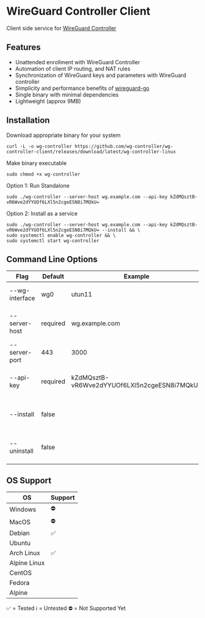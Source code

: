 # WireGuard Controller Client

Client side service for [WireGuard Controller](https://github.com/wg-controller/wg-controller)

## Features

- Unattended enrollment with WireGuard Controller
- Automation of client IP routing, and NAT rules
- Synchronization of WireGuard keys and parameters with WireGuard controller
- Simplicity and performance benefits of [wireguard-go](https://github.com/WireGuard/wireguard-go)
- Single binary with minimal dependencies
- Lightweight (approx 9MB)

## Installation

Download appropriate binary for your system

```
curl -L -o wg-controller https://github.com/wg-controller/wg-controller-client/releases/download/latest/wg-controller-linux
```

Make binary executable

```
sudo chmod +x wg-controller
```

Option 1: Run Standalone

```
sudo ./wg-controller --server-host wg.example.com --api-key kZdMQsztB-vR6Wve2dYYUOf6LXl5n2cgeESN8i7MQkU=
```

Option 2: Install as a service

```
sudo ./wg-controller --server-host wg.example.com --api-key kZdMQsztB-vR6Wve2dYYUOf6LXl5n2cgeESN8i7MQkU= --install && \
sudo systemctl enable wg-controller && \
sudo systemctl start wg-controller
```

## Command Line Options

| Flag           | Default  | Example                                      | Description                      |
| -------------- | -------- | -------------------------------------------- | -------------------------------- |
| --wg-interface | wg0      | utun11                                       | name used for kernel interface   |
| --server-host  | required | wg.example.com                               | public endpoint of wg-controller |
| --server-port  | 443      | 3000                                         | public port of wg-controller     |
| --api-key      | required | kZdMQsztB-vR6Wve2dYYUOf6LXl5n2cgeESN8i7MQkU= | api key created on wg-controller |
| --install      | false    |                                              | installs system service files    |
| --uninstall    | false    |                                              | cleans up system service files   |

## OS Support

| OS           | Support |
| ------------ | ------- |
| Windows      | ⛔️     |
| MacOS        | ⛔️     |
| Debian       | ✅      |
| Ubuntu       |         |
| Arch Linux   | ✅      |
| Alpine Linux |         |
| CentOS       |         |
| Fedora       |         |
| Alpine       |         |

✅ = Tested
ℹ️ = Untested
⛔️ = Not Supported Yet
